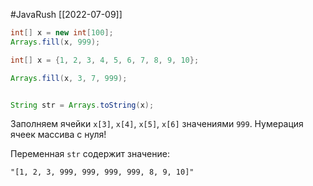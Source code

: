 #JavaRush 
[[2022-07-09]]
```java
int[] x = new int[100];
Arrays.fill(x, 999);
```
```java
int[] x = {1, 2, 3, 4, 5, 6, 7, 8, 9, 10};

Arrays.fill(x, 3, 7, 999);


String str = Arrays.toString(x);
```

  
  
Заполняем ячейки `x[3]`, `x[4]`, `x[5]`, `x[6]` значениями `999`. Нумерация ячеек массива с нуля!  
  
Переменная `str` содержит значение:  

```
"[1, 2, 3, 999, 999, 999, 999, 8, 9, 10]"
```